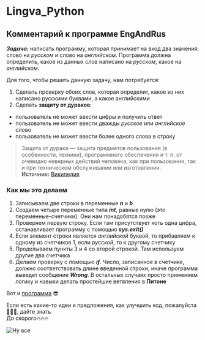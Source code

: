 Lingva_Python
========================

## Комментарий к программе EngAndRus

***Задача:*** написать программу, которая принимает на вход два значения: слово на *русском* и слово на *английском*. Программа должна определить, какое из данных слов написано на *русском*, какое на *английском*. 

Для того, чтобы решить данную задачу, нам потребуется:

1. Сделать проверку обоих слов, которая определит, какое из них написано русскими буквами, а какое английскими
2. Сделать **защиту от дураков**:
- пользователь не может ввести цифры и получить ответ
- пользователь не может ввести дважды *русское* или *английское* слово
- пользователь не может ввести более одного слова в строку

>Защита от дурака — защита предметов пользования (в особенности, техники), программного обеспечения и т. п. от очевидно неверных действий человека, как при пользовании, так и при техническом обслуживании или изготовлении.  
>**Источник:**  [Википедия](https://ru.wikipedia.org/wiki/%D0%97%D0%B0%D1%89%D0%B8%D1%82%D0%B0_%D0%BE%D1%82_%D0%B4%D1%83%D1%80%D0%B0%D0%BA%D0%B0)  

### Как мы это делаем
1.	Записываем две строки в переменные ***n*** и ***b***
2.	Создаем четыре переменные типа ***int***, равные нулю (это переменные-счетчики). Они нам понадобятся позже
3.	Проверяем первую строку. Если там присутствует хоть одна цифра, останавливает программу с помощью ***sys.exit()***
4.	Если элемент строки является *английской* буквой, то прибавляем к одному из счетчиков 1, если *русской*, то к другому счетчику
5.  Проделываем пункты 3 и 4 со второй строкой. Там используем другие два счетчика
6.  Делаем проверку с помощью ***if***. Число, записанное в счетчике, должно соответствовать длине введенной строки, иначе программа выведет сообщение ***Wrong***. В остальных случаях просто применяем логику и навыки делать простейшие ветвления в **Питоне**  





Вот и [программа](https://github.com/ArtemSmirnovHSE/Lingva_python/blob/master/%D0%9A%D0%BE%D0%BC%D0%BF%20%D0%BB%D0%B8%D0%BD%D0%B3%D0%B2%D0%B0/EngAndRus.py) :sunglasses:   

Если есть какие-то идеи и предложения, как улучшить код, пожалуйста:pray::pray::pray:, дайте знать  
До скорого:fire::fire::fire:  

![Ну все](https://mlpforums.com/uploads/post_images/sig-3824781.thank-you-for-your-attention-any-questions-20.png)






